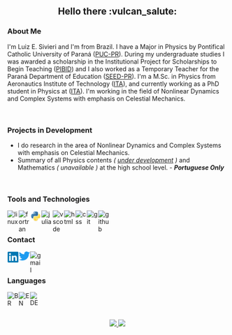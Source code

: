 <h2 align="center"><b>Hello there :vulcan_salute:</b></h2>

<h3 align="left"><b> About Me </b></h3>

I'm Luiz E. Sivieri and I'm from Brazil. I have a Major in Physics by Pontifical Catholic University of Paraná ([PUC-PR]). During my undergraduate studies I was awarded a scholarship in the Institutional Project for Scholarships to Begin Teaching ([PIBID]) and I also worked as a Temporary Teacher for the Paraná Department of Education ([SEED-PR]). I'm a M.Sc. in Physics from Aeronautics Institute of Technology ([ITA]), and currently working as a PhD student in Physics at ([ITA]). I'm working in the field of Nonlinear Dynamics and Complex Systems with emphasis on Celestial Mechanics.

<br/>

### Projects in Development

* I do research in the area of Nonlinear Dynamics and Complex Systems with emphasis on Celestial Mechanics.
* Summary of all Physics contents _( [under development] )_ and Mathematics _( unavailable )_ at the high school level. - ***Portuguese Only***
<br/>

### Tools and Technologies

<img align="left" alt="linux" width="26px" src="https://upload.wikimedia.org/wikipedia/commons/8/86/TUX-G2-SVG.svg"/></img>
<img align="left" alt="fortran" width="26px" src="https://upload.wikimedia.org/wikipedia/commons/thumb/b/b8/Fortran_logo.svg/120px-Fortran_logo.svg.png" /></img>
<img align="left" alt="python" width="26px" src="https://raw.githubusercontent.com/devicons/devicon/master/icons/python/python-original.svg" /></img>
<img align="left" alt="julia" width="26px"  src="https://cdn.jsdelivr.net/gh/devicons/devicon/icons/julia/julia-original.svg"/></img>
<img align="left" alt="vscode" width="26px" src="https://upload.wikimedia.org/wikipedia/commons/thumb/2/2d/Visual_Studio_Code_1.18_icon.svg/64px-Visual_Studio_Code_1.18_icon.svg.png" /></img>
<img align="left" alt="html" width="26px" src="https://cdn.jsdelivr.net/gh/devicons/devicon/icons/html5/html5-original.svg"/></img>
<img align="left" alt="css" width="26px" src="https://cdn.jsdelivr.net/gh/devicons/devicon/icons/css3/css3-original.svg"/></img>
<img align="left" alt="git" width="26px" src="https://cdn.jsdelivr.net/gh/devicons/devicon/icons/git/git-original.svg"/></img>
<img align="left" alt="github" width="26px" src="https://cdn.jsdelivr.net/gh/devicons/devicon/icons/github/github-original.svg"/></img>
<br>
<br>

### Contact

[<img align="left" alt="linkedin" width="26px" src="https://raw.githubusercontent.com/devicons/devicon/master/icons/linkedin/linkedin-original.svg" />][linkedin]
[<img align="left" alt="twitter" width="26px" src="https://raw.githubusercontent.com/devicons/devicon/master/icons/twitter/twitter-original.svg" />][twitter]
[<img align="left" alt="gmail" width="26px" src="https://upload.wikimedia.org/wikipedia/commons/7/7e/Gmail_icon_%282020%29.svg" />][gmail]
<br>
<br>

### Languages
[<img align="left" alt="BR" width="26px" src="https://freesvg.org/img/1534709199.png"/>][BR]
<img align="left" alt="EN" width="26px" src="https://freesvg.org/img/US-UK_Flag.png"/></img>
<img align="left" alt="DE" width="26px" src="https://freesvg.org/img/Flag_of_Germany.png"/></img>
<!-- <img align="left" alt="IT" width="26px" src="https://freesvg.org/img/italian-flag.png"/></img> -->

<br>
<br>

##
<p>
<div align="center">
    <a href="https://github.com/lesivieri">
    <img height="150em" src="https://github-readme-stats.vercel.app/api?username=lesivieri&show_icons=true&theme=github_dark&include_all_commits=true&count_private=true"/>
    <img height="150em" src="https://github-readme-stats.vercel.app/api/top-langs/?username=lesivieri&layout=compact&langs_count=7&theme=github_dark"/>
</div>
</p>


<!-- SITES -->
[website]: https://www.alura.com.br/
[instagram]: https://www.instagram.com/
[twitter]: https://twitter.com/LuizSivieri
[linkedin]: https://www.linkedin.com/in/luiz-eduardo-sivieri-371bab188/
[ITA]: https://www.pgfis.ita.br/pt/
[PUC-PR]: https://www.pucpr.br/cursos-graduacao/fisica/
[PIBID]: http://portal.mec.gov.br/pibid
[SEED-PR]: https://www.educacao.pr.gov.br/
[gmail]: mailto:lesivieri.dev@gmail.com

<!-- Idiomas -->
[BR]: https://github.com/lesivieri
[EN]: https://github.com/lesivieri/lesivieri/blob/main/English.md

<!-- Projetos -->
[under development]: https://lesivieri.github.io/fisem/teste3
